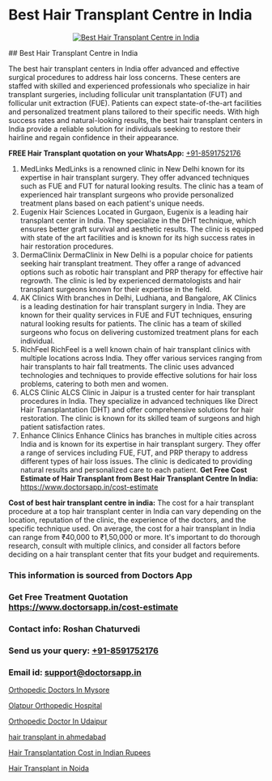 # Best Hair Transplant Centre in India

<p align="center">
  <a href="https://doctorsapp.co.in/treatment/hair-transplant">
    <img src="https://doctorsapp.co.in/uploads/treatment_image/transplant.jpg" alt="Best Hair Transplant Centre in India">
  </a>
</p>
## Best Hair Transplant Centre in India

The best hair transplant centers in India offer advanced and effective surgical procedures to address hair loss concerns. These centers are staffed with skilled and experienced professionals who specialize in hair transplant surgeries, including follicular unit transplantation (FUT) and follicular unit extraction (FUE). Patients can expect state-of-the-art facilities and personalized treatment plans tailored to their specific needs. With high success rates and natural-looking results, the best hair transplant centers in India provide a reliable solution for individuals seeking to restore their hairline and regain confidence in their appearance.

**FREE Hair Transplant quotation on your WhatsApp:**  [+91-8591752176](https://api.whatsapp.com/send?phone=8591752176)

1) MedLinks   MedLinks is a renowned clinic in New Delhi known for its expertise in hair transplant surgery. They offer advanced techniques such as FUE and FUT for natural looking results. The clinic has a team of experienced hair transplant surgeons who provide personalized treatment plans based on each patient's unique needs.
2) Eugenix Hair Sciences   Located in Gurgaon, Eugenix is a leading hair transplant center in India. They specialize in the DHT technique, which ensures better graft survival and aesthetic results. The clinic is equipped with state of the art facilities and is known for its high success rates in hair restoration procedures.
3) DermaClinix   DermaClinix in New Delhi is a popular choice for patients seeking hair transplant treatment. They offer a range of advanced options such as robotic hair transplant and PRP therapy for effective hair regrowth. The clinic is led by experienced dermatologists and hair transplant surgeons known for their expertise in the field.
4) AK Clinics   With branches in Delhi, Ludhiana, and Bangalore, AK Clinics is a leading destination for hair transplant surgery in India. They are known for their quality services in FUE and FUT techniques, ensuring natural looking results for patients. The clinic has a team of skilled surgeons who focus on delivering customized treatment plans for each individual.
5) RichFeel   RichFeel is a well known chain of hair transplant clinics with multiple locations across India. They offer various services ranging from hair transplants to hair fall treatments. The clinic uses advanced technologies and techniques to provide effective solutions for hair loss problems, catering to both men and women.
6) ALCS Clinic   ALCS Clinic in Jaipur is a trusted center for hair transplant procedures in India. They specialize in advanced techniques like Direct Hair Transplantation (DHT) and offer comprehensive solutions for hair restoration. The clinic is known for its skilled team of surgeons and high patient satisfaction rates.
7) Enhance Clinics   Enhance Clinics has branches in multiple cities across India and is known for its expertise in hair transplant surgery. They offer a range of services including FUE, FUT, and PRP therapy to address different types of hair loss issues. The clinic is dedicated to providing natural results and personalized care to each patient.
**Get Free Cost Estimate of Hair Transplant from Best Hair Transplant Centre In India:** https://www.doctorsapp.in/cost-estimate

**Cost of best hair transplant centre in india:**
The cost for a hair transplant procedure at a top hair transplant center in India can vary depending on the location, reputation of the clinic, the experience of the doctors, and the specific technique used. On average, the cost for a hair transplant in India can range from ₹40,000 to ₹1,50,000 or more. It's important to do thorough research, consult with multiple clinics, and consider all factors before deciding on a hair transplant center that fits your budget and requirements.

### This information is sourced from Doctors App 
### Get Free Treatment Quotation https://www.doctorsapp.in/cost-estimate
### Contact info: Roshan Chaturvedi 
### Send us your query: [+91-8591752176](https://api.whatsapp.com/send?phone=8591752176) 
### Email id: support@doctorsapp.in

[Orthopedic Doctors In Mysore](https://www.linkedin.com/pulse/orthopedic-doctors-mysore-doctorsapp-chittagong-iwnhe?trackingId=XXYbHa38RO29T6FbF6Nh%2FA%3D%3D&lipi=urn%3Ali%3Apage%3Ad_flagship3_company_admin%3BUjs5mcUZR9ewYOKOFkpg2w%3D%3D)

[Olatpur Orthopedic Hospital](https://www.linkedin.com/pulse/olatpur-orthopedic-hospital-doctorsapp-dhaka-s9aye?trackingId=HJLAWo1H5eJXzdZpViP9fw%3D%3D&lipi=urn%3Ali%3Apage%3Ad_flagship3_company_admin%3Bo%2BosOGJBSO63YocmsfjAZA%3D%3D)

[Orthopedic Doctor In Udaipur](https://medium.com/@vanshmehar12/orthopedic-doctor-in-udaipur-d6a3dd227278)

[hair transplant in ahmedabad](https://medium.com/@vimalrana22/hair-transplant-in-ahmedabad-1bfe712334ff)

[Hair Transplantation Cost in Indian Rupees](https://doctors-apps.github.io/doctorsapp/hair-transplantation-cost-in-indian-rupees)

[Hair Transplant in Noida](https://doctors-apps.github.io/doctorsapp/hair-transplant-in-noida)

